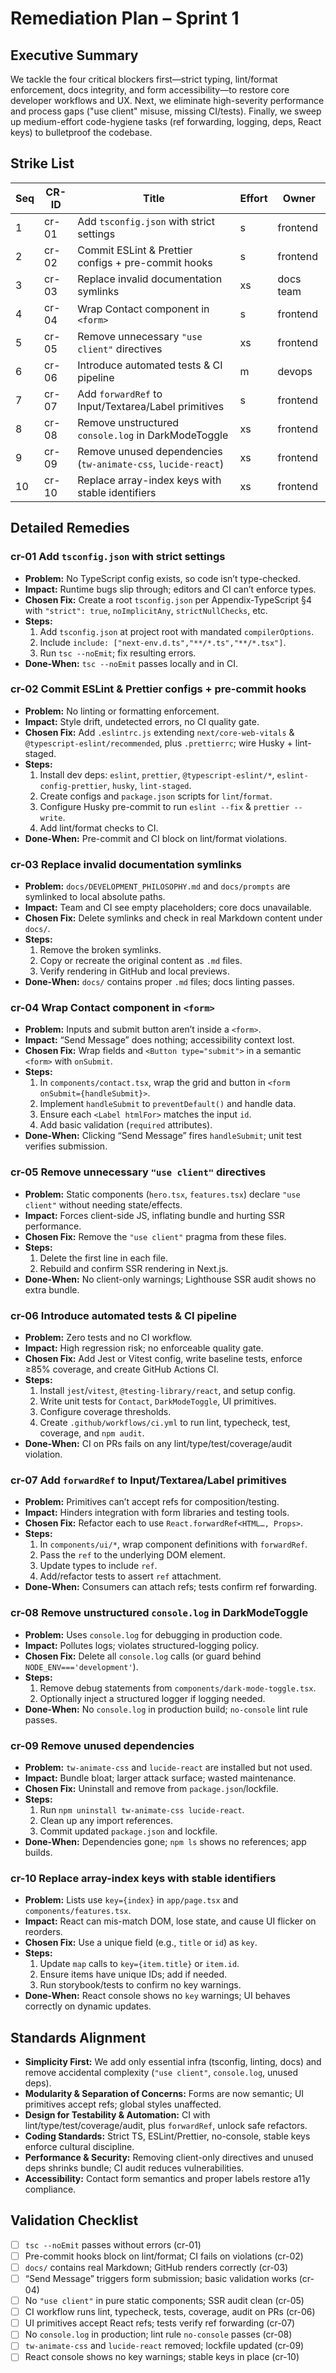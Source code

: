 # Remediation Plan – Sprint 1

## Executive Summary

We tackle the four critical blockers first—strict typing, lint/format enforcement, docs integrity, and form accessibility—to restore core developer workflows and UX. Next, we eliminate high-severity performance and process gaps ("use client" misuse, missing CI/tests). Finally, we sweep up medium-effort code-hygiene tasks (ref forwarding, logging, deps, React keys) to bulletproof the codebase.

## Strike List

| Seq | CR-ID | Title                                                         | Effort | Owner     |
| --- | ----- | ------------------------------------------------------------- | ------ | --------- |
| 1   | cr-01 | Add `tsconfig.json` with strict settings                      | s      | frontend  |
| 2   | cr-02 | Commit ESLint & Prettier configs + pre-commit hooks           | s      | frontend  |
| 3   | cr-03 | Replace invalid documentation symlinks                        | xs     | docs team |
| 4   | cr-04 | Wrap Contact component in `<form>`                            | s      | frontend  |
| 5   | cr-05 | Remove unnecessary `"use client"` directives                  | xs     | frontend  |
| 6   | cr-06 | Introduce automated tests & CI pipeline                       | m      | devops    |
| 7   | cr-07 | Add `forwardRef` to Input/Textarea/Label primitives           | s      | frontend  |
| 8   | cr-08 | Remove unstructured `console.log` in DarkModeToggle           | xs     | frontend  |
| 9   | cr-09 | Remove unused dependencies (`tw-animate-css`, `lucide-react`) | xs     | frontend  |
| 10  | cr-10 | Replace array-index keys with stable identifiers              | xs     | frontend  |

## Detailed Remedies

### cr-01 Add `tsconfig.json` with strict settings

- **Problem:** No TypeScript config exists, so code isn’t type-checked.
- **Impact:** Runtime bugs slip through; editors and CI can’t enforce types.
- **Chosen Fix:** Create a root `tsconfig.json` per Appendix-TypeScript §4 with `"strict": true`, `noImplicitAny`, `strictNullChecks`, etc.
- **Steps:**
  1. Add `tsconfig.json` at project root with mandated `compilerOptions`.
  2. Include `include: ["next-env.d.ts","**/*.ts","**/*.tsx"]`.
  3. Run `tsc --noEmit`; fix resulting errors.
- **Done-When:** `tsc --noEmit` passes locally and in CI.

### cr-02 Commit ESLint & Prettier configs + pre-commit hooks

- **Problem:** No linting or formatting enforcement.
- **Impact:** Style drift, undetected errors, no CI quality gate.
- **Chosen Fix:** Add `.eslintrc.js` extending `next/core-web-vitals` & `@typescript-eslint/recommended`, plus `.prettierrc`; wire Husky + lint-staged.
- **Steps:**
  1. Install dev deps: `eslint`, `prettier`, `@typescript-eslint/*`, `eslint-config-prettier`, `husky`, `lint-staged`.
  2. Create configs and `package.json` scripts for `lint`/`format`.
  3. Configure Husky pre-commit to run `eslint --fix` & `prettier --write`.
  4. Add lint/format checks to CI.
- **Done-When:** Pre-commit and CI block on lint/format violations.

### cr-03 Replace invalid documentation symlinks

- **Problem:** `docs/DEVELOPMENT_PHILOSOPHY.md` and `docs/prompts` are symlinked to local absolute paths.
- **Impact:** Team and CI see empty placeholders; core docs unavailable.
- **Chosen Fix:** Delete symlinks and check in real Markdown content under `docs/`.
- **Steps:**
  1. Remove the broken symlinks.
  2. Copy or recreate the original content as `.md` files.
  3. Verify rendering in GitHub and local previews.
- **Done-When:** `docs/` contains proper `.md` files; docs linting passes.

### cr-04 Wrap Contact component in `<form>`

- **Problem:** Inputs and submit button aren’t inside a `<form>`.
- **Impact:** “Send Message” does nothing; accessibility context lost.
- **Chosen Fix:** Wrap fields and `<Button type="submit">` in a semantic `<form>` with `onSubmit`.
- **Steps:**
  1. In `components/contact.tsx`, wrap the grid and button in `<form onSubmit={handleSubmit}>`.
  2. Implement `handleSubmit` to `preventDefault()` and handle data.
  3. Ensure each `<Label htmlFor>` matches the input `id`.
  4. Add basic validation (`required` attributes).
- **Done-When:** Clicking “Send Message” fires `handleSubmit`; unit test verifies submission.

### cr-05 Remove unnecessary `"use client"` directives

- **Problem:** Static components (`hero.tsx`, `features.tsx`) declare `"use client"` without needing state/effects.
- **Impact:** Forces client-side JS, inflating bundle and hurting SSR performance.
- **Chosen Fix:** Remove the `"use client"` pragma from these files.
- **Steps:**
  1. Delete the first line in each file.
  2. Rebuild and confirm SSR rendering in Next.js.
- **Done-When:** No client-only warnings; Lighthouse SSR audit shows no extra bundle.

### cr-06 Introduce automated tests & CI pipeline

- **Problem:** Zero tests and no CI workflow.
- **Impact:** High regression risk; no enforceable quality gate.
- **Chosen Fix:** Add Jest or Vitest config, write baseline tests, enforce ≥85% coverage, and create GitHub Actions CI.
- **Steps:**
  1. Install `jest`/`vitest`, `@testing-library/react`, and setup config.
  2. Write unit tests for `Contact`, `DarkModeToggle`, UI primitives.
  3. Configure coverage thresholds.
  4. Create `.github/workflows/ci.yml` to run lint, typecheck, test, coverage, and `npm audit`.
- **Done-When:** CI on PRs fails on any lint/type/test/coverage/audit violation.

### cr-07 Add `forwardRef` to Input/Textarea/Label primitives

- **Problem:** Primitives can’t accept refs for composition/testing.
- **Impact:** Hinders integration with form libraries and testing tools.
- **Chosen Fix:** Refactor each to use `React.forwardRef<HTML…, Props>`.
- **Steps:**
  1. In `components/ui/*`, wrap component definitions with `forwardRef`.
  2. Pass the `ref` to the underlying DOM element.
  3. Update types to include `ref`.
  4. Add/refactor tests to assert `ref` attachment.
- **Done-When:** Consumers can attach refs; tests confirm ref forwarding.

### cr-08 Remove unstructured `console.log` in DarkModeToggle

- **Problem:** Uses `console.log` for debugging in production code.
- **Impact:** Pollutes logs; violates structured-logging policy.
- **Chosen Fix:** Delete all `console.log` calls (or guard behind `NODE_ENV==='development'`).
- **Steps:**
  1. Remove debug statements from `components/dark-mode-toggle.tsx`.
  2. Optionally inject a structured logger if logging needed.
- **Done-When:** No `console.log` in production build; `no-console` lint rule passes.

### cr-09 Remove unused dependencies

- **Problem:** `tw-animate-css` and `lucide-react` are installed but not used.
- **Impact:** Bundle bloat; larger attack surface; wasted maintenance.
- **Chosen Fix:** Uninstall and remove from `package.json`/lockfile.
- **Steps:**
  1. Run `npm uninstall tw-animate-css lucide-react`.
  2. Clean up any import references.
  3. Commit updated `package.json` and lockfile.
- **Done-When:** Dependencies gone; `npm ls` shows no references; app builds.

### cr-10 Replace array-index keys with stable identifiers

- **Problem:** Lists use `key={index}` in `app/page.tsx` and `components/features.tsx`.
- **Impact:** React can mis-match DOM, lose state, and cause UI flicker on reorders.
- **Chosen Fix:** Use a unique field (e.g., `title` or `id`) as `key`.
- **Steps:**
  1. Update `map` calls to `key={item.title}` or `item.id`.
  2. Ensure items have unique IDs; add if needed.
  3. Run storybook/tests to confirm no key warnings.
- **Done-When:** React console shows no `key` warnings; UI behaves correctly on dynamic updates.

## Standards Alignment

- **Simplicity First:** We add only essential infra (tsconfig, linting, docs) and remove accidental complexity (`"use client"`, `console.log`, unused deps).
- **Modularity & Separation of Concerns:** Forms are now semantic; UI primitives accept refs; global styles unaffected.
- **Design for Testability & Automation:** CI with lint/type/test/coverage/audit, plus `forwardRef`, unlock safe refactors.
- **Coding Standards:** Strict TS, ESLint/Prettier, no-console, stable keys enforce cultural discipline.
- **Performance & Security:** Removing client-only directives and unused deps shrinks bundle; CI audit reduces vulnerabilities.
- **Accessibility:** Contact form semantics and proper labels restore a11y compliance.

## Validation Checklist

- [ ] `tsc --noEmit` passes without errors (cr-01)
- [ ] Pre-commit hooks block on lint/format; CI fails on violations (cr-02)
- [ ] `docs/` contains real Markdown; GitHub renders correctly (cr-03)
- [ ] “Send Message” triggers form submission; basic validation works (cr-04)
- [ ] No `"use client"` in pure static components; SSR audit clean (cr-05)
- [ ] CI workflow runs lint, typecheck, tests, coverage, audit on PRs (cr-06)
- [ ] UI primitives accept React refs; tests verify ref forwarding (cr-07)
- [ ] No `console.log` in production; lint rule `no-console` passes (cr-08)
- [ ] `tw-animate-css` and `lucide-react` removed; lockfile updated (cr-09)
- [ ] React console shows no key warnings; stable keys in place (cr-10)
